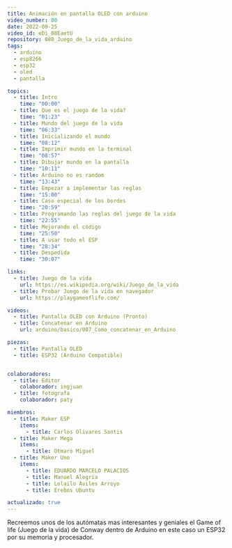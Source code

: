 ```yaml
---
title: Animación en pantalla OLED con arduino
video_number: 80
date: 2022-09-25
video_id: eDi_08EaetU
repository: 080_Juego_de_la_vida_arduino
tags:
  - arduino
  - esp8266
  - esp32
  - oled
  - pantalla

topics:
  - title: Intro
    time: "00:00"
  - title: Que es el juego de la vida?
    time: "01:23"
  - title: Mundo del juego de la vida
    time: "06:33"
  - title: Inicializando el mundo
    time: "08:12"
  - title: Imprimir mundo en la terminal
    time: "08:57"
  - title: Dibujar mundo en la pantalla
    time: "10:11"
  - title: Arduino no es random
    time: "13:43"
  - title: Empezar a implementar las reglas
    time: "15:00"
  - title: Caso especial de los bordes
    time: "20:59"
  - title: Programando las reglas del juego de la vida
    time: "22:55"
  - title: Mejorando el código
    time: "25:50"
  - title: A usar todo el ESP
    time: "28:34"
  - title: Despedida
    time: "30:07"

links:
  - title: Juego de la vida
    url: https://es.wikipedia.org/wiki/Juego_de_la_vida
  - title: Probar Juego de la vida en navegador
    url: https://playgameoflife.com/

videos:
  - title: Pantalla OLED con Arduino (Pronto)    
  - title: Concatenar en Arduino
    url: arduino/basico/007_Como_concatenar_en_Arduino

piezas:
  - title: Pantalla OLED
  - title: ESP32 (Arduino Compatible)


colaboradores:
  - title: Editor
    colaborador: ingjuan
  - title: fotografa
    colaborador: paty

miembros:
  - title: Maker ESP
    items:
      - title: Carlos Olivares Santis
  - title: Maker Mega
    items:
      - title: Otmaro Miguel
  - title: Maker Uno
    items:
      - title: EDUARDO MARCELO PALACIOS
      - title: Manuel Alegría
      - title: Lolailo Aviles Arroyo
      - title: Erebos Ubuntu

actualizado: true
---
```


Recreemos unos de los autómatas mas interesantes y geniales el Game of life (Juego de la vida) de Conway dentro de Arduino en este caso un ESP32 por su memoria y procesador.
